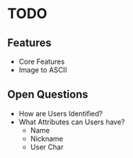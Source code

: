 # TODO

## Features

- Core Features
- Image to ASCII

## Open Questions

- How are Users Identified?
- What Attributes can Users have?
  - Name
  - Nickname
  - User Char